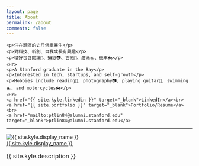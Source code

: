 ```yaml
---
layout: page
title: About
permalink: /about
comments: false
---
```


<div class="row justify-content-between">
  <div class="col-md-7 pr-5">

    <p>住在灣區的史丹佛畢業生</p>
    <p>對科技、新創、自我成長有興趣</p>
    <p>嗜好包含閱讀📖、攝影📷、吉他🎸、游泳🏊、機車🏍️</p>
    <Hr>
    <p>A Stanford graduate in the Bay</p>
    <p>Interested in tech, startups, and self-growth</p>
    <p>Hobbies include reading📖, photography📷, playing guitar🎸, swimming🏊, and motorcycles🏍️</p>
    <Hr>
    <a href="{{ site.kyle.linkedin }}" target="_blank">LinkedIn</a><br>
    <a href="{{ site.portfolio }}" target="_blank">Portfolio/Resume</a><br>
    <a href="mailto:ptlin84@alumni.stanford.edu" target="_blank">ptlin84@alumni.stanford.edu</a>
  <Hr>
  </div>

  <div class="col-md-5">
    <div class="sticky-top sticky-top-80">
      <div class="row post-top-meta">
        <div class="col-xs-12 col-md-3 col-lg-2 text-center text-md-left mb-4 mb-md-0">
          <img class="author-thumb" src="{{ site.baseurl }}/{{ site.kyle.avatar }}" alt="{{ site.kyle.display_name }}">
        </div>
        <div class="col-xs-12 col-md-9 col-lg-10 text-center text-md-left">
          <a target="_blank" class="link-dark" href="{{ site.kyle.web }}">{{ site.kyle.display_name }}</a>
          <!-- <a target="_blank" href="{{ site.kyle.twitter }}" class="btn follow">Follow</a> -->
          <p style="font-size:16px;" class="author-description">{{ site.kyle.description }}</p>
        </div>
      </div>
    </div>
  </div>
</div>

